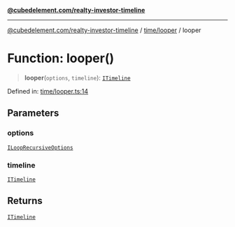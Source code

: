 [**@cubedelement.com/realty-investor-timeline**](../../../index.md)

---

[@cubedelement.com/realty-investor-timeline](../../../modules.md) / [time/looper](../index.md) / looper

# Function: looper()

> **looper**(`options`, `timeline`): [`ITimeline`](../../timeline/interfaces/ITimeline.md)

Defined in: [time/looper.ts:14](https://github.com/kvernon/realty-investor-timeline/blob/d14161e46dc540b751017ae4b2cfca53cbab658c/src/time/looper.ts#L14)

## Parameters

### options

[`ILoopRecursiveOptions`](../../i-loop-recursive-options/interfaces/ILoopRecursiveOptions.md)

### timeline

[`ITimeline`](../../timeline/interfaces/ITimeline.md)

## Returns

[`ITimeline`](../../timeline/interfaces/ITimeline.md)
